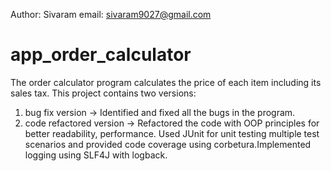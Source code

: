 Author: Sivaram
email:  sivaram9027@gmail.com

# app_order_calculator

The order calculator program calculates the price of each item including its sales tax.
This project contains two versions:
1. bug fix version -> Identified and fixed all the bugs in the program.
2. code refactored version -> Refactored the code with OOP principles for better readability, performance. Used JUnit for unit testing multiple test scenarios and provided code coverage using corbetura.Implemented logging using SLF4J with logback.  
